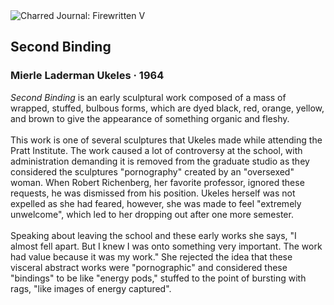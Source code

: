 <div class="artwork-of-the-day">
  <div class="container">
    <div class="img-wrapper">
      <img
        src="https://uploads0.wikiart.org/00307/images/mierle-laderman-ukeles/second-binding-1964.jpg!Large.jpg"
        alt="Charred Journal: Firewritten V" />
    </div>
    <div class="artwork-detail">
      <div class="artwork-origin"> 
        <h2 class="artwork-name">Second Binding</h2>
        <h3 class="artist">
          Mierle Laderman Ukeles
                    ·  1964
        </h3>
      </div>
      <p class="description">
        <span class="artwork-description-text ng-binding" ng-bind-html="viewModel.ArtworkOfTheDay.Description | unsafe"><i>Second Binding</i> is an early sculptural work composed of a mass of wrapped, stuffed, bulbous forms, which are dyed black, red, orange, yellow, and brown to give the appearance of something organic and fleshy.<br><br>This work is one of several sculptures that Ukeles made while attending the Pratt Institute. The work caused a lot of controversy at the school, with administration demanding it is removed from the graduate studio as they considered the sculptures "pornography" created by an "oversexed" woman. When Robert Richenberg, her favorite professor, ignored these requests, he was dismissed from his position. Ukeles herself was not expelled as she had feared, however, she was made to feel "extremely unwelcome", which led to her dropping out after one more semester.<br><br>Speaking about leaving the school and these early works she says, "I almost fell apart. But I knew I was onto something very important. The work had value because it was my work." She rejected the idea that these visceral abstract works were "pornographic" and considered these "bindings" to be like "energy pods," stuffed to the point of bursting with rags, "like images of energy captured".</span>
                        <div class="text-shadow-container" ng-show="showShadow" style=""></div>
      </p>
    </div>
  </div>

</div>
